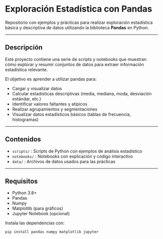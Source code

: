# Exploración Estadística con Pandas

Repositorio con ejemplos y prácticas para realizar exploración estadística básica y descriptiva de datos utilizando la biblioteca **Pandas** en Python.

---

## Descripción

Este proyecto contiene una serie de scripts y notebooks que muestran cómo explorar y resumir conjuntos de datos para extraer información estadística relevante. 

El objetivo es aprender a utilizar pandas para:
- Cargar y visualizar datos
- Calcular estadísticas descriptivas (media, mediana, moda, desviación estándar, etc.)
- Identificar valores faltantes y atípicos
- Realizar agrupamientos y segmentaciones
- Visualizar datos estadísticos básicos (tablas de frecuencia, histogramas)

---

## Contenidos

- `scripts/` : Scripts de Python con ejemplos de análisis estadístico
- `notebooks/` : Notebooks con explicación y código interactivo
- `data/` : Archivos de datos usados para las prácticas

---

## Requisitos

- Python 3.8+
- Pandas
- Numpy
- Matplotlib (para gráficos)
- Jupyter Notebook (opcional)

Instala las dependencias con:

```bash
pip install pandas numpy matplotlib jupyter

